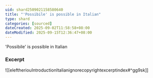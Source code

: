 ```yaml
---
uid: shard2509021158580640
title: "'Possibile' is possible in Italian"
type: shard
categories: [sourced]
dateCreated: 2025-09-02T11:58:58+08:00
dateModified: 2025-09-15T12:36:47+08:00
---
```

'Possibile' is possible in Italian

### Excerpt
![[eleftheriouIntroductionItalianignorecopyrightexcerptindex#^gg9sk]]